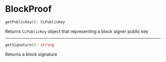 # BlockProof

```php
getPublicKey(): CLPublicKey
```
Returns `CLPublicKey` object that representing a block signer public key

---
```php
getSignature(): string
```
Returns a block signature
